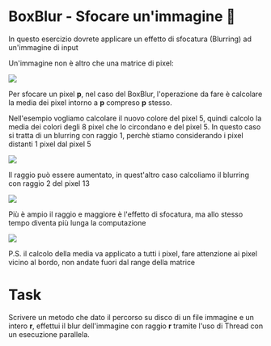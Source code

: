 # BoxBlur - Sfocare un'immagine :motor_scooter:

In questo esercizio dovrete applicare un effetto di sfocatura (Blurring) ad un'immagine di input


Un'immagine non è altro che una matrice di pixel:
<p align="left">
<img src="https://miro.medium.com/max/361/0*_klxuhghFqIcwp_0.png"  class="center">
</p>

Per sfocare un pixel **p**, nel caso del BoxBlur, l'operazione da fare è calcolare la media dei pixel intorno a **p** compreso **p** stesso.


Nell'esempio vogliamo calcolare il nuovo colore del pixel 5, quindi calcolo la media dei colori degli 8 pixel che lo circondano e del pixel 5. In questo caso si tratta di un blurring con raggio 1, perchè stiamo considerando i pixel distanti 1 pixel dal pixel 5
<p align="left">
<img src="https://miro.medium.com/max/700/1*os3aNloxOHqpuP5iWf1fKQ.png"  class="center">
</p>

Il raggio può essere aumentato, in quest'altro caso calcoliamo il blurring con raggio 2 del pixel 13
<p align="left">
<img src="https://miro.medium.com/max/700/1*12kvHXkXGLnLHslGn6pSxQ.png"  class="center">
</p>


Più è ampio il raggio e maggiore è l'effetto di sfocatura, ma allo stesso tempo diventa più lunga la computazione
<p align="left">
<img src="https://miro.medium.com/max/700/1*wCZ2HfnBJ70YqcBPVv9B-w.png"  class="center">
</p>

P.S. il calcolo della media va applicato a tutti i pixel, fare attenzione ai pixel vicino al bordo, non andate fuori dal range della matrice




# Task
Scrivere un metodo che dato il percorso su disco di un file immagine e un intero **r**, effettui il blur dell'immagine con raggio **r** tramite l'uso di Thread con un esecuzione parallela.